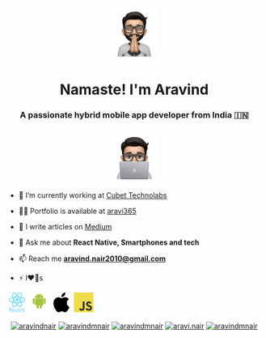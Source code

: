 <h1 align="center">
<img src='https://raw.githubusercontent.com/aravi365/aravi365/master/imgs/img_1.png' alt="Aravind M Nair, React Native developer who loves tech and gadgets" height="100" width="100"/>
</h1>
<h1 align="center"> Namaste! I'm Aravind</h1>
<h3 align="center">A passionate hybrid mobile app developer from India 🇮🇳</h3>
<h3 align="center">
<img align="center" src='https://raw.githubusercontent.com/aravi365/aravi365/master/imgs/img_2.png' alt="Aravind M Nair, React Native developer who loves tech and gadgets" height="100" width="100"/>
 </h3>


- 🔭 I’m currently working at  [Cubet Technolabs](https://cubettech.com/)

- 👨‍💻 Portfolio is available at [aravi365](https://aravi365.github.io)

- 📝 I write articles on [Medium](https://medium.com/@aravindmnair)

- 💬 Ask me about **React Native, Smartphones and tech**

- 📫 Reach me **aravind.nair2010@gmail.com**

- ⚡ I❤️📱s
 
<p align="left">
 <img src="https://github.com/devicons/devicon/blob/master/icons/react/react-original-wordmark.svg" alt="react-native" width="40" height="40"/> 
 <img src="https://github.com/devicons/devicon/blob/master/icons/android/android-original-wordmark.svg" alt="android" width="40" height="40"/>
 <img src="https://github.com/devicons/devicon/blob/master/icons/apple/apple-original.svg" alt="ios" width="40" height="40"/>
 <img src="https://github.com/devicons/devicon/blob/master/icons/javascript/javascript-original.svg" alt="javascript" width="40" heiglht="40"/></p>
 <p align="center">

<p align="center">
<a href="https://twitter.com/aravindnair" target="blank"><img align="center" src="https://cdn.jsdelivr.net/npm/simple-icons@3.0.1/icons/twitter.svg" alt="aravindnair" height="20" width="20" /></a>
<a href="https://linkedin.com/in/aravindmnair" target="blank"><img align="center" src="https://cdn.jsdelivr.net/npm/simple-icons@3.0.1/icons/linkedin.svg" alt="aravindmnair" height="20" width="20" /></a>
<a href="https://fb.com/aravindmnair" target="blank"><img align="center" src="https://cdn.jsdelivr.net/npm/simple-icons@3.0.1/icons/facebook.svg" alt="aravindmnair" height="20" width="20" /></a>
<a href="https://instagram.com/aravi.nair" target="blank"><img align="center" src="https://cdn.jsdelivr.net/npm/simple-icons@3.0.1/icons/instagram.svg" alt="aravi.nair" height="20" width="20" /></a>
<a href="https://medium.com/@aravindmnair" target="blank"><img align="center" src="https://cdn.jsdelivr.net/npm/simple-icons@3.0.1/icons/medium.svg" alt="aravindmnair" height="20" width="20" /></a>
</p>
